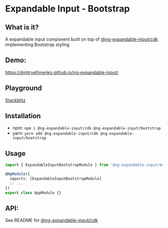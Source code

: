 # Expandable Input - Bootstrap

## What is it?
A expandable input component built on top of [@ng-expandable-input/cdk](https://github.com/DmitryEfimenko/ng-expandable-input/tree/master/projects/ng-expandable-input) implementing Bootstrap styling

## Demo:
https://dmitryefimenko.github.io/ng-expandable-input/

## Playground
[Stackblitz](https://stackblitz.com/github/DmitryEfimenko/ng-expandable-input?file=src%2Fapp%2Fbootstrap%2Fbootstrap.component.html)

## Installation
* npm: `npm i @ng-expandable-input/cdk @ng-expandable-input/bootstrap`
* yarn: `yarn add @ng-expandable-input/cdk @ng-expandable-input/bootstrap`

## Usage
```ts
import { ExpandableInputBootstrapModule } from '@ng-expandable-input/bootstrap';

@NgModule({
  imports: [ExpandableInputBootstrapModule]
  // ...
})
export class AppModule {}
```

## API:
See README for [@ng-expandable-input/cdk](https://github.com/DmitryEfimenko/ng-expandable-input/tree/master/projects/ng-expandable-input#api)
